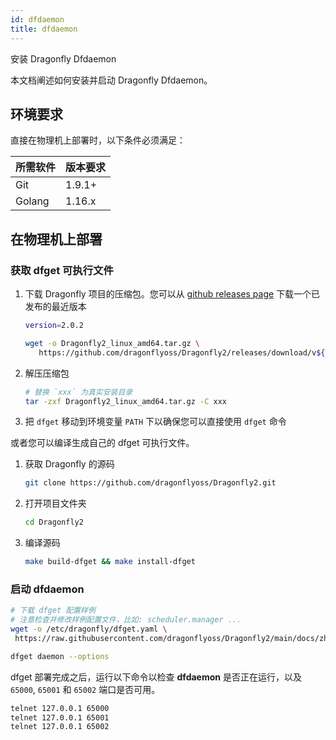 ```yaml
---
id: dfdaemon
title: dfdaemon
---
```


安装 Dragonfly Dfdaemon

本文档阐述如何安装并启动 Dragonfly Dfdaemon。

## 环境要求

直接在物理机上部署时，以下条件必须满足：

| 所需软件 | 版本要求 |
| -------- | -------- |
| Git      | 1.9.1+   |
| Golang   | 1.16.x   |

## 在物理机上部署

### 获取 dfget 可执行文件

1. 下载 Dragonfly 项目的压缩包。您可以从
   [github releases page](https://github.com/dragonflyoss/Dragonfly2/releases)
   下载一个已发布的最近版本

   ```sh
   version=2.0.2

   wget -o Dragonfly2_linux_amd64.tar.gz \
      https://github.com/dragonflyoss/Dragonfly2/releases/download/v${version}/Dragonfly2_${version}_linux_amd64.tar.gz
   ```

2. 解压压缩包

   ```bash
   # 替换 `xxx` 为真实安装目录
   tar -zxf Dragonfly2_linux_amd64.tar.gz -C xxx
   ```

3. 把 `dfget` 移动到环境变量 `PATH` 下以确保您可以直接使用 `dfget` 命令

或者您可以编译生成自己的 dfget 可执行文件。

1. 获取 Dragonfly 的源码

   ```sh
   git clone https://github.com/dragonflyoss/Dragonfly2.git
   ```

2. 打开项目文件夹

   ```sh
   cd Dragonfly2
   ```

3. 编译源码

   ```sh
   make build-dfget && make install-dfget
   ```

### 启动 dfdaemon

```sh
# 下载 dfget 配置样例
# 注意检查并修改样例配置文件，比如: scheduler.manager ...
wget -o /etc/dragonfly/dfget.yaml \
 https://raw.githubusercontent.com/dragonflyoss/Dragonfly2/main/docs/zh-CN/deployment/configuration/dfget.yaml

dfget daemon --options
```

dfget 部署完成之后，运行以下命令以检查 **dfdaemon** 是否正在运行，以及 `65000`, `65001` 和 `65002` 端口是否可用。

```sh
telnet 127.0.0.1 65000
telnet 127.0.0.1 65001
telnet 127.0.0.1 65002
```
